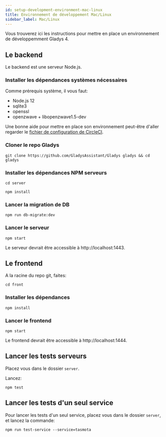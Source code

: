 ```yaml
---
id: setup-development-environment-mac-linux
title: Environnement de développement Mac/Linux
sidebar_label: Mac/Linux
---
```


Vous trouverez ici les instructions pour mettre en place un environnement de développemment Gladys 4.

## Le backend

Le backend est une serveur Node.js.

### Installer les dépendances systèmes nécessaires

Comme prérequis système, il vous faut:

- Node.js 12
- sqlite3
- openssl
- openzwave + libopenzwave1.5-dev

Une bonne aide pour mettre en place son environnement peut-être d'aller regarder le [fichier de configuration de CircleCI](https://github.com/GladysAssistant/Gladys/blob/master/.circleci/config.yml).

### Cloner le repo Gladys

```
git clone https://github.com/GladysAssistant/Gladys gladys && cd gladys
```

### Installer les dépendances NPM serveurs

```
cd server
```

```
npm install
```

### Lancer la migration de DB

```
npm run db-migrate:dev
```

### Lancer le serveur

```
npm start
```

Le serveur devrait être accessible à http://localhost:1443.

## Le frontend

A la racine du repo git, faites:

```
cd front
```

### Installer les dépendances

```
npm install
```

### Lancer le frontend

```
npm start
```

Le frontend devrait être accessible à http://localhost:1444.

## Lancer les tests serveurs

Placez vous dans le dossier `server`.

Lancez:

```
npm test
```

## Lancer les tests d'un seul service

Pour lancer les tests d'un seul service, placez vous dans le dossier `server`, et lancez la commande:

```
npm run test-service --service=tasmota
```
